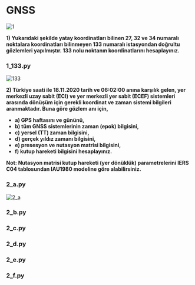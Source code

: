 # GNSS

![1](https://i.imgur.com/ythbI5H.png)

  **1) Yukarıdaki şekilde yatay koordinatları bilinen 27, 32 ve 34 numaralı noktalara koordinatları bilinmeyen 133 numaralı istasyondan doğrultu gözlemleri yapılmıştır. 133 nolu noktanın koordinatlarını hesaplayınız.**
### 1_133.py
![133](https://i.imgur.com/DLyAVq1.png)


  **2) Türkiye saati ile 18.11.2020 tarih ve 06:02:00 anına karşılık gelen, yer merkezli uzay sabit (ECI) ve yer merkezli yer sabit (ECEF) sistemleri arasında dönüşüm için gerekli   koordinat ve zaman sistemi bilgileri aranmaktadır. Buna göre gözlem anı için,**
  
+ **a) GPS haftasını ve gününü,**
+ **b) tüm GNSS sistemlerinin zaman (epok) bilgisini,**
+ **c) yersel (TT) zaman bilgisini,**
+ **d) gerçek yıldız zamanı bilgisini,**
+ **e) presesyon ve nutasyon matrisi bilgisini,**
+ **f) kutup hareketi bilgisini hesaplayınız.**

**Not: Nutasyon matrisi kutup hareketi (yer dönüklük) parametrelerini IERS C04 tablosundan IAU1980 modeline göre alabilirsiniz.**

### 2_a.py
![2_a](https://i.imgur.com/QHUIhlq.png)

### 2_b.py

### 2_c.py

### 2_d.py

### 2_e.py

### 2_f.py

